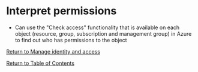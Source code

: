 # Interpret permissions

* Can use the "Check access" functionality that is available on each object (resource, group, subscription and management group) in Azure to find out who has permissions to the object


[Return to Manage identity and access](README.md)

[Return to Table of Contents](../README.md)